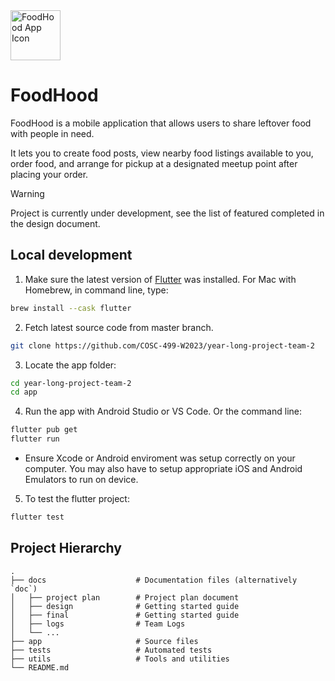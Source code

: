 <picture>
  <img src="https://github.com/COSC-499-W2023/year-long-project-team-2/assets/88886207/d6be51b9-cd11-4dc7-a7a9-e35a95efb27f" alt="FoodHood App Icon" height="80">
</picture>

# FoodHood
FoodHood is a mobile application that allows users to share leftover food with people in need. 

It lets you to create food posts, view nearby food listings available to you, order food, and arrange for pickup at a designated meetup point after placing your order.

> [!WARNING]
> Project is currently under development, see the list of featured completed in the design document.

## Local development

1. Make sure the latest version of [Flutter](https://docs.flutter.dev/get-started/install) was installed. For Mac with Homebrew, in command line, type:
  ```bash
  brew install --cask flutter
  ```
2. Fetch latest source code from master branch.
  ```bash
  git clone https://github.com/COSC-499-W2023/year-long-project-team-2
  ```
3. Locate the app folder:
  ```bash
  cd year-long-project-team-2
  cd app
  ```
4. Run the app with Android Studio or VS Code. Or the command line:
  ```bash
  flutter pub get
  flutter run
  ```
  - Ensure Xcode or Android enviroment was setup correctly on your computer. You may also have to setup appropriate iOS and Android Emulators to run on device.
5. To test the flutter project:
  ```bash
  flutter test
  ```
## Project Hierarchy

```
.
├── docs                    # Documentation files (alternatively `doc`)
│   ├── project plan        # Project plan document
│   ├── design              # Getting started guide
│   ├── final               # Getting started guide
│   ├── logs                # Team Logs
│   └── ...          
├── app                     # Source files
├── tests                   # Automated tests 
├── utils                   # Tools and utilities
└── README.md
```
